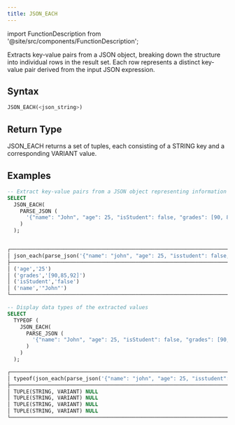 ```yaml
---
title: JSON_EACH
---
```

import FunctionDescription from '@site/src/components/FunctionDescription';

<FunctionDescription description="Introduced or updated: v1.2.152"/>

Extracts key-value pairs from a JSON object, breaking down the structure into individual rows in the result set. Each row represents a distinct key-value pair derived from the input JSON expression.

## Syntax

```sql
JSON_EACH(<json_string>)
```

## Return Type

JSON_EACH returns a set of tuples, each consisting of a STRING key and a corresponding VARIANT value.

## Examples

```sql
-- Extract key-value pairs from a JSON object representing information about a person
SELECT
  JSON_EACH(
    PARSE_JSON (
      '{"name": "John", "age": 25, "isStudent": false, "grades": [90, 85, 92]}'
    )
  );


┌──────────────────────────────────────────────────────────────────────────────────────────────────┐
│ json_each(parse_json('{"name": "john", "age": 25, "isstudent": false, "grades": [90, 85, 92]}')) │
├──────────────────────────────────────────────────────────────────────────────────────────────────┤
│ ('age','25')                                                                                     │
│ ('grades','[90,85,92]')                                                                          │
│ ('isStudent','false')                                                                            │
│ ('name','"John"')                                                                                │
└──────────────────────────────────────────────────────────────────────────────────────────────────┘

-- Display data types of the extracted values
SELECT
  TYPEOF (
    JSON_EACH(
      PARSE_JSON (
        '{"name": "John", "age": 25, "isStudent": false, "grades": [90, 85, 92]}'
      )
    )
  );

┌──────────────────────────────────────────────────────────────────────────────────────────────────────────┐
│ typeof(json_each(parse_json('{"name": "john", "age": 25, "isstudent": false, "grades": [90, 85, 92]}'))) │
├──────────────────────────────────────────────────────────────────────────────────────────────────────────┤
│ TUPLE(STRING, VARIANT) NULL                                                                              │
│ TUPLE(STRING, VARIANT) NULL                                                                              │
│ TUPLE(STRING, VARIANT) NULL                                                                              │
│ TUPLE(STRING, VARIANT) NULL                                                                              │
└──────────────────────────────────────────────────────────────────────────────────────────────────────────┘
```
